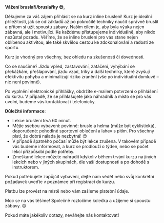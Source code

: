 **Vážení bruslaři/bruslařky 😊,**

Děkujeme za váš zájem přihlásit se na kurz inline bruslení! Kurz je ideální příležitostí, jak se od základů až po pokročilé techniky naučit správně bruslit a přitom si užít spoustu zábavy. Naším cílem je, aby byla výuka nejen zábavná, ale i motivující. Ke každému přistupujeme individuálně, aby nikdo nezůstal pozadu. Věříme, že se inline bruslení pro vás stane nejen oblíbenou aktivitou, ale také skvělou cestou ke zdokonalování a radosti ze sportu.

Kurz je vhodný pro všechny, bez ohledu na zkušenosti či dovednosti.

Co se naučíme? Jízdu vpřed, zastavování, zatáčení, vyhýbání se překážkám, přešlapování, jízdu vzad, triky a další techniky, které zvyšují efektivitu pohybu a minimalizují riziko zranění (vše po individuální domluvě – nic není povinné).

Po vyplnění elektronické přihlášky, obdržíte e-mailem potvrzení o přihlášení do kurzu. V případě, že se přihlašujete jako náhradník a místo se pro vás uvolní, budeme vás kontaktovat i telefonicky.

**Důležité informace:**
- Lekce bruslení trvá 60 minut.
- Mějte ssebou vybavení: povinné: brusle a helma (může být cyklistická), doporučené: pohodlné sportovní oblečení a lahev s pitím. Pro všechny platí, že dobrá nálada je nezbytná! 😊
- V případě špatného počasí může být lekce zrušena. V takovém případě vás budeme informovat, a kurz se prodlouží o týden, nebo se počet lekcí přizpůsobí podle potřeby.
- Zmeškané lekce můžete nahradit kdykoliv během trvání kurzu na jiných lekcích nebo v jiných skupinách, dle vaší dostupnosti a po dohodě s instruktorem.

Pokud potřebujete zapůjčit vybavení, dejte nám vědět nebo svůj konkrétní požadavek uveďte v poznámce při registraci do kurzu.

Platbu lze provést na místě nebo vám zašleme platební údaje.

Moc se na vás těšíme! Společně roztočíme kolečka a užijeme si spoustu zábavy. 😊 

Pokud máte jakékoliv dotazy, neváhejte nás kontaktovat!

